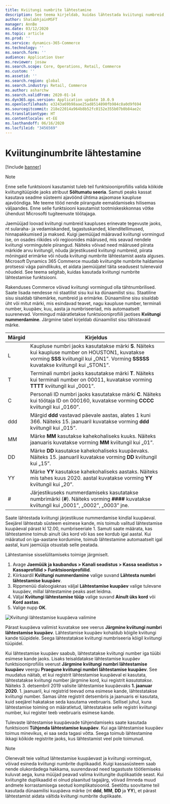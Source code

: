 ```yaml
---
title: Kviitungi numbrite lähtestamine
description: See teema kirjeldab, kuidas lähtestada kviitungi numbreid, mida kasutatakse erinevate tegevuste jaoks soovitud kuupäeval (nt finantsaasta või kalendriaasta).
author: ShalabhjainMSFT
manager: AnnBe
ms.date: 03/12/2020
ms.topic: article
ms.prod: ''
ms.service: dynamics-365-Commerce
ms.technology: ''
ms.search.form: ''
audience: Application User
ms.reviewer: josaw
ms.search.scope: Core, Operations, Retail, Commerce
ms.custom: ''
ms.assetid: ''
ms.search.region: global
ms.search.industry: Retail, Commerce
ms.author: asharchw
ms.search.validFrom: 2020-01-14
ms.dyn365.ops.version: Application update 10.0.9
ms.openlocfilehash: e3243a69b98aae25ad8514890fb984c8a0d9f694
ms.sourcegitcommit: 218e22014a964b8b52fc0152e355b07b0b84ae2c
ms.translationtype: HT
ms.contentlocale: et-EE
ms.lasthandoff: 06/16/2020
ms.locfileid: "3456569"
---
```

# <a name="reset-receipt-numbers"></a>Kviitunginumbrite lähtestamine 

[!include [banner](includes/banner.md)]

> [!NOTE]
> Enne selle funktsiooni kasutamist tuleb teil funktsiooniprofiilis valida kõikide kviitungitüüpide jaoks atribuut **Sõltumatu seeria**. Samuti peaks kassat kasutava seadme süsteemi ajavöönd ühtima asjaomase kaupluse ajavööndiga. Me teeme tööd nende piirangute eemaldamiseks hilisemas väljaandes. Enne selle funktsiooni kasutamist tootmiskeskkonnas võtke ühendust Microsofti tugiteenuste töötajaga.

Jaemüüjad loovad kviitungi numbreid kaupluses erinevate tegevuste jaoks, nt sularaha- ja vedamiskanded, tagastuskanded, klienditellimused, hinnapakkumised ja maksed. Kuigi jaemüüjad määravad kviitungi vormingud ise, on osades riikides või regioonides määrused, mis seavad nendele kviitungi vormingutele piirangud. Näiteks võivad need määrused piirata märkide arvu kviitungil, nõuda järjestikuseid kviitungi numbreid, piirata mõningaid erimärke või nõuda kviitungi numbrite lähtestamist aasta alguses. Microsoft Dynamics 365 Commerce muudab kviitungite numbrite haldamise protsessi väga paindlikuks, et aidata jaemüüjatel täita seadusest tulenevaid nõudeid. See teema selgitab, kuidas kasutada kviitungi numbrite lähtestamise funktsiooni.

Rakenduses Commerce võivad kviitungi vormingud olla tähtnumbrilised. Saate lisada nendesse nii staatilist sisu kui ka dünaamilist sisu. Staatiline sisu sisaldab tähemärke, numbreid ja erimärke. Dünaamiline sisu sisaldab üht või mitut märki, mis esindavad teavet, nagu kaupluse number, terminali number, kuupäev, kuu, aasta ja numbriseeriad, mis automaatselt suurenevad. Vormingud määratletakse funktsiooniprofiili jaotises **Kviitungi nummerdamine**. Järgmine tabel kirjeldab dünaamilist sisu tähistavaid märke.

| Märgid | Kirjeldus |
|------------|-------------|
| L          | Kaupluse numbri jaoks kasutatakse märki **S**. Näiteks kui kaupluse number on HOUSTON1, kuvatakse vorming **SSS** kviitungil kui „ON1”. Vorming **SSSSS** kuvatakse kviitungil kui „STON1”. |
| T          | Terminali numbri jaoks kasutatakse märki **T**. Näiteks kui terminali number on 00011, kuvatakse vorming **TTTT** kviitungil kui „0001”. |
| C          | Personali ID numbri jaoks kasutatakse märki **C**. Näiteks kui töötaja ID on 000160, kuvatakse vorming **CCCC** kviitungil kui „0160”. |
| ddd        | Märgid **ddd** vastavad päevale aastas, alates 1 kuni 366. Näiteks 15. jaanuaril kuvatakse vorming **ddd** kviitungil kui „015”. |
| MM         | Märke **MM** kasutakse kahekohaliseks kuuks. Näiteks jaanuaris kuvatakse vorming **MM** kviitungil kui „01”. |
| DD         | Märke **DD** kasutakse kahekohaliseks kuupäevaks. Näiteks 15. jaanuaril kuvatakse vorming **DD** kviitungil kui „15”. |
| YY         | Märke **YY** kasutakse kahekohaliseks aastaks. Näiteks mis tahes kuus 2020. aastal kuvatakse vorming **YY** kviitungil kui „20”. |
| \#         | Järjestikuseks nummerdamiseks kasutatakse numbrimärki (**\#**). Näiteks vorming **####** kuvatakse kviitungil kui „0001”, „0002”, „0003” jne. |

Saate lähtestada kviitungi järjestikuse nummerdamise kindlal kuupäeval. Seejärel lähtestab süsteem esimese kande, mis toimub valitud lähtestamise kuupäeval pärast kl 12.00, numbriseeriale 1. Samuti saate määrata, kas lähtestamine toimub ainult üks kord või kas see kordub igal aastal. Kui määratud on iga-aastane kordumine, toimub lähtestamine automaatselt igal aastal, kuni jaemüüja otsustab selle peatada. 

Lähtestamise sisselülitamiseks toimige järgmiselt.

1. Avage **Jaemüük ja kaubandus \> Kanali seadistus \> Kassa seadistus \> Kassaprofiilid \> Funktsiooniprofiilid**.
1. Kiirkaardil **Kviitungi nummerdamine** valige suvand **Lähtesta numbri lähtestamise kuupäev**.
1. Rippmenüü dialoogiaknas väljal **Lähtestamise kuupäev** valige tulevane kuupäev, millal lähtestamine peaks aset leidma.
1. Väljal **Kviitungi lähtestamise tüüp** valige suvand **Ainult üks kord** või **Kord aastas**.
1. Valige nupp **OK**.

![Kviitungi lähtestamise kuupäeva valimine](media/Enable_receipt_reset.png "Kviitungi lähtestamise kuupäeva valimine")

Pärast kuupäeva valimist kuvatakse see veerus **Järgmine kviitungi numbri lähtestamise kuupäev**. Lähtestamise kuupäev kohaldub kõigile kviitungi kande tüüpidele. Seega lähtestatakse kviitungi numbriseeria kõigil kviitungi tüüpidel.

Kui lähtestamise kuupäev saabub, lähtestatakse kviitungi number iga tüübi esimese kande jaoks. Lisaks teisaldatakse lähtestamise kuupäev funktsiooniprofiilis veerust **Järgmine kviitungi numbri lähtestamise kuupäev** veergu **Praegune kviitungi numbri lähtestamise kuupäev**. See muudatus näitab, et kui registrit lähtestamise kuupäeval ei kasutata, lähtestatakse kviitungi number järgmine kord, kui registrit *kasutatakse*. Näiteks 3. detsembril 2019 valisite lähtestamise kuupäevaks **1. jaanuar 2020**. 1. jaanuaril, kui registrid teevad oma esimese kande, lähtestatakse kviitungi number. Samas ühte registrit detsembris ja jaanuaris ei kasutata, kuid seejärel hakatakse seda kasutama veebruaris. Sellisel juhul, kuna lähtestamise toiming on määratletud, lähtestatakse selle registri kviitungi number, kui register teeb veebruaris esimese kande.

Tulevaste lähtestamise kuupäevade tühjendamiseks saate kasutada funktsiooni **Tühjenda lähtestamise kuupäev**. Kui aga lähtestamise kuupäev toimus minevikus, ei saa seda tagasi võtta. Seega toimub lähtestamine ikkagi kõikide registrite jaoks, kus lähtestamist veel pole toimunud.

> [!NOTE]
> Olenevalt teie valitud lähtestamise kuupäevast ja kviitungi vormingust, võivad esineda kviitungi numbrite duplikaadid. Kuigi kassasüsteem saab nende olukordadega hakkama, suurendavad need tagastuste töötlemiseks kuluvat aega, kuna müüjad peavad valima kviitungite duplikaatide seast. Kui kviitungite duplikaadid ei olnud plaanitud tagajärg, võivad ilmneda muud andmete korrastamisega seotud komplikatsioonid. Seetõttu soovitame teil kasutada dünaamilisi kuupäeva märke (nt **ddd**, **MM**, **DD** ja **YY**), et pärast lähtestamist aidata vältida kviitungi numbrite duplikaate.
